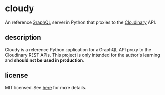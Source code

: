 # cloudy

An reference [GraphQL](https://graphql.org) server in Python that proxies to the [Cloudinary](https://cloudinary.com) API.

## description

Cloudy is a reference Python application for a GraphQL API proxy to the Cloudinary REST APIs. This project is only intended for the author's learning and **should not be used in production**.

## license

MIT licensed. See [here](./licenses/MIT.txt) for more details.
